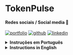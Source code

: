 # TokenPulse


#### Redes sociais / Social media 📱

[![portfolio](https://img.shields.io/badge/my_portfolio-000?style=for-the-badge&logo=ko-fi&logoColor=white)](https://netoelix.vercel.app/)
[![github](https://img.shields.io/badge/github-181717?style=for-the-badge&logo=github&logoColor=white)](https://github.com/netoelix)
[![linkedin](https://img.shields.io/badge/linkedin-0A66C2?style=for-the-badge&logo=linkedin&logoColor=white)](https://www.linkedin.com/in/elixneto/)



<details>
<summary><strong>Instruções em Português</strong></summary>

---

Bem-vindo ao TokenPulse, uma aplicação web para acompanhar ativos de criptomoedas.


## Tecnologias Utilizadas

- React
- Redux
- Jest
- Vitest
- Styled Components
- Rotas (React Router)

## Instruções

Para começar a usar a aplicação, siga as instruções abaixo.

## Repositório

[TokenPulse](https://github.com/netoelix/TokenPulse)

### Clonar o Repositório

```bash
git clone git@github.com:netoelix/TokenPulse.git
```
### Vá para o diretório do projeto

```bash
  cd tokenpulse
```

### Instalação das Dependências

Certifique-se de estar no diretório do projeto e execute:

```bash
npm install
```

### Inicialização

Após a instalação das dependências, inicie a aplicação com o seguinte comando:

```bash
npm run dev
```

Acesse http://localhost:3033 no seu navegador para visualizar a aplicação.

### Inicialização do servidor local

Para executar o servidor local, primeiro crie um arquivo .env e adicione a **sua chave de acesso a API** conforme exemplo no arquivo .env.example, depois use o comando:

```bash
npm start
```

Isso iniciará o servidor localmente para acesso ao banco de dados da API.

### Testes

Para executar testes unitários e de integração, utilize o seguinte comando:

```bash
npm run test
```

Isso iniciará os testes utilizando Jest e Vitest.

</details>

<details>
<summary><strong>Instructions in English</strong></summary>

---

Welcome to TokenPulse, a web application for tracking cryptocurrency assets.


## Technologies Used

- React
- Redux
- Jest
- Vitest
- Styled Components
- Routes (React Router)

## Instructions

To get started with the application, follow the instructions below.

## Repository

[TokenPulse](https://github.com/netoelix/TokenPulse)


### Clone the Repository

```bash
git clone git@github.com:netoelix/TokenPulse.git
```
### Navigate to the Project Directory

```bash
  cd tokenpulse
```

### Install Dependencies

Ensure you are in the project directory and execute:

```bash
npm install
```

### Initialization

After installing the dependencies, start the application with the following command:

```bash
npm run dev
```

Access http://localhost:3033 in your browser to view the application.

### Local Server Initialization

To run the local server, first create an .env file and add **your API access key** as shown in the .env.example file. Then use the command:

```bash
npm start
```

This will start the server locally for access to the API's database.

### Tests

To run unit and integration tests, use the following command:

```bash
npm run test
```

This will initiate tests using Jest and Vitest.

</details>

